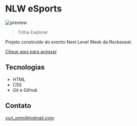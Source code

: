 # NLW eSports 

![preview](https://user-images.githubusercontent.com/104401849/190927610-bd2329ba-aaf7-471f-8e69-0ddb466e5b4c.png)
> Trilha Explorer

Projeto construído do evento Next Level Week da Rockeseat.

[Clique aqui para acessar](https://github.com/yuriomn/nlw)

## Tecnologias

- HTML
- CSS
- Git e Github

## Contato

yuri_omn@hotmail.com
